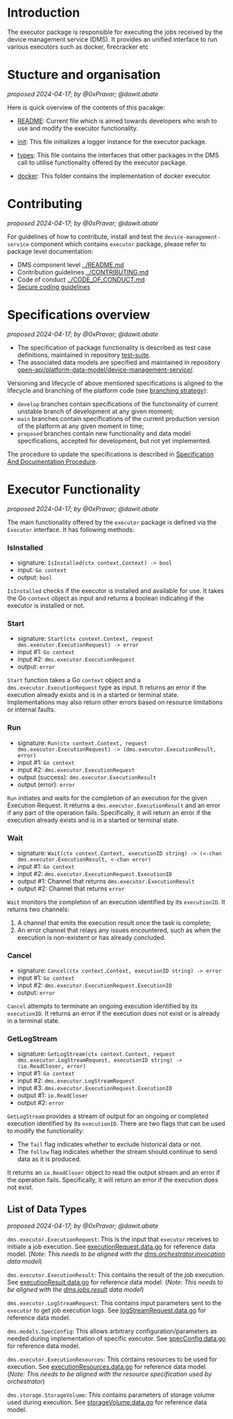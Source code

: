 # Introduction
The executor package is responsible for executing the jobs received by the device management service (DMS). It provides an unified interface to run various executors such as docker, firecracker etc

# Stucture and organisation

_proposed 2024-04-17; by @0xPravar; @dawit.abate_

Here is quick overview of the contents of this pacakge:

* [README](README.md): Current file which is aimed towards developers who wish to use and modify the executor functionality. 

* [init](init.go): This file initializes a logger instance for the executor package.

* [types](types.go): This file contains the interfaces that other packages in the DMS call to utilise functionality offered by the executor package.

* [docker](docker): This folder contains the implementation of docker executor.
 
# Contributing

_proposed 2024-04-17; by @0xPravar; @dawit.abate_

For guidelines of how to contribute, install and test the `device-management-service` component which contains `executor` package, please refer to package level documentation:

* DMS component level [../README.md](../README.md)
* Contribution guidelines [../CONTRIBUTING.md](../CONTRIBUTING.md)
* Code of conduct [../CODE_OF_CONDUCT.md](../CODE_OF_CONDUCT.md)
* [Secure coding guidelines](https://gitlab.com/nunet/documentation/-/wikis/secure-coding-guidelines)

# Specifications overview

_proposed 2024-04-17; by @0xPravar; @dawit.abate_

* The specification of package functionality is described as test case definitions, maintained in repository [test-suite](https://gitlab.com/nunet/test-suite).
* The associated data models are specified and maintained in repository [open-api/platform-data-model/device-management-service/](https://gitlab.com/nunet/open-api/platform-data-model/-/tree/develop/device-management-service/). 

Versioning and lifecycle of above mentioned specifications is aligned to the lifecycle and branching of the platform code (see [branching strategy](https://gitlab.com/nunet/documentation/-/wikis/GIT-Workflows#git-workflow-branching-strategy)):

* `develop` branches contain specifications of the functionality of current unstable branch of development at any given moment;
* `main` branches contain specifications of the current production version of the platform at any given moment in time;
* `proposed` branches contain new functionality and data model specifications, accepted for development, but not yet implemented.

The procedure to update the specifications is described in [Specification And Documentation Procedure](https://gitlab.com/nunet/team-processes-and-guidelines/-/blob/main/Specification_And_Documentation_Procedure.md?ref_type=heads).

# Executor Functionality

_proposed 2024-04-17; by @0xPravar; @dawit.abate_

The main functionality offered by the `executor` package is defined via the `Executor` interface. It has following methods:

### IsInstalled

* signature: `IsInstalled(ctx context.Context) -> bool` <br/>
* input: `Go context` <br/>
* output: `bool` 

`IsInstalled` checks if the executor is installed and available for use. It takes the Go `context` object as input and returns a boolean indicating if the executor is installed or not.

### Start

* signature: `Start(ctx context.Context, request dms.executor.ExecutionRequest) -> error` <br/>
* input #1: `Go context` <br/>
* input #2: `dms.executor.ExecutionRequest` <br/>
* output: `error` 

`Start` function takes a Go `context` object and a `dms.executor.ExecutionRequest` type as input. It returns an error if the execution already exists and is in a started or terminal state. Implementations may also return other errors based on resource limitations or internal faults.

### Run

* signature: `Run(ctx context.Context, request dms.executor.ExecutionRequest) -> (dms.executor.ExecutionResult, error)` <br/>
* input #1: `Go context` <br/>
* input #2: `dms.executor.ExecutionRequest` <br/>
* output (success): `dms.executor.ExecutionResult` <br/>
* output (error): `error`

`Run` initiates and waits for the completion of an execution for the given Execution Request. It returns a `dms.executor.ExecutionResult` and an error if any part of the operation fails. Specifically, it will return an error if the execution already exists and is in a started or terminal state.

### Wait

* signature: `Wait(ctx context.Context, executionID string) -> (<-chan dms.executor.ExecutionResult, <-chan error)` <br/>
* input #1: `Go context` <br/>
* input #2: `dms.executor.ExecutionRequest.ExecutionID` <br/>
* output #1: Channel that returns `dms.executor.ExecutionResult` <br/>
* output #2: Channel that returns `error`

`Wait` monitors the completion of an execution identified by its `executionID`. It returns two channels:
1. A channel that emits the execution result once the task is complete;
2. An error channel that relays any issues encountered, such as when the execution is non-existent or has already concluded.

### Cancel

* signature: `Cancel(ctx context.Context, executionID string) -> error` <br/>
* input #1: `Go context` <br/>
* input #2: `dms.executor.ExecutionRequest.ExecutionID` <br/>
* output: `error`

`Cancel` attempts to terminate an ongoing execution identified by its `executionID`. It returns an error if the execution does not exist or is already in a terminal state.

### GetLogStream

* signature: `GetLogStream(ctx context.Context, request dms.executor.LogStreamRequest, executionID string) -> (io.ReadCloser, error)` <br/>
* input #1: `Go context` <br/>
* input #2: `dms.executor.LogStreamRequest` <br/>
* input #3: `dms.executor.ExecutionRequest.ExecutionID` <br/>
* output #1: `io.ReadCloser` <br/>
* output #2: `error`

`GetLogStream` provides a stream of output for an ongoing or completed execution identified by its `executionID`. There are two flags that can be used to modify the functionality:
* The `Tail` flag indicates whether to exclude historical data or not.
* The `follow` flag indicates whether the stream should continue to send data as it is produced.

It returns an `io.ReadCloser` object to read the output stream and an error if the operation fails. Specifically, it will return an error if the execution does not exist.

## List of Data Types

_proposed 2024-04-17; by @0xPravar; @dawit.abate_

`dms.executor.ExecutionRequest`: This is the input that `executor` receives to initiate a job execution. See [executionRequest.data.go](https://gitlab.com/nunet/open-api/platform-data-model/-/blob/proposed/device-management-service/executor/data/executionRequest.data.go) for reference data model. (_Note: This needs to be aligned with the [dms.orchestrator.invocation](https://gitlab.com/nunet/open-api/platform-data-model/-/blob/proposed/device-management-service/orchestrator/data/invocation.payload.go) data model_)

`dms.executor.ExecutionResult`: This contains the result of the job execution. See [executionResult.data.go](https://gitlab.com/nunet/open-api/platform-data-model/-/blob/proposed/device-management-service/executor/data/executionResult.data.go) for reference data model. (_Note: This needs to be aligned with the [dms.jobs.result](https://gitlab.com/nunet/open-api/platform-data-model/-/blob/proposed/device-management-service/jobs/data/result.payload.go) data model_)

`dms.executor.LogStreamRequest`: This contains input parameters sent to the `executor` to get job execution logs. See [logStreamRequest.data.go](https://gitlab.com/nunet/open-api/platform-data-model/-/blob/proposed/device-management-service/executor/data/logStreamRequest.data.go) for reference data model.  

`dms.models.SpecConfig`: This allows arbitrary configuration/parameters as needed during implementation of specific executor. See [specConfig.data.go](https://gitlab.com/nunet/open-api/platform-data-model/-/blob/proposed/device-management-service/models/data/specConfig.data.go) for reference data model.

`dms.executor.ExecutionResources`: This contains resources to be used for execution. See [executionResources.data.go](https://gitlab.com/nunet/open-api/platform-data-model/-/blob/proposed/device-management-service/executor/data/executionResources.data.go) for reference data model. (_Note: This needs to be aligned with the resource specification used by orchestrator_)

`dms.storage.StorageVolume`: This contains parameters of storage volume used during execution. See [storageVolume.data.go](https://gitlab.com/nunet/open-api/platform-data-model/-/blob/proposed/device-management-service/storage/data/storageVolume.data.go) for reference data model.

